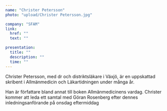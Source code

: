 ```yaml
---
name: "Christer Petersson"
photo: "upload/Christer Petersson.jpg"

company: "SFAM"
link:
  href: ""
  text: ""

presentation:
  title: ""
  description: ""
  time: ""
---
```

Christer Petersson, med dr och distriktsläkare i Växjö, är en uppskattad skribent i Allmänmedicin och Läkartidningen under många år. 

Han är författare bland annat till boken Allmänmedicinens vardag.  Christer kommer att leda ett samtal med Göran Rosenberg efter dennes inledningsanförande på onsdag eftermiddag